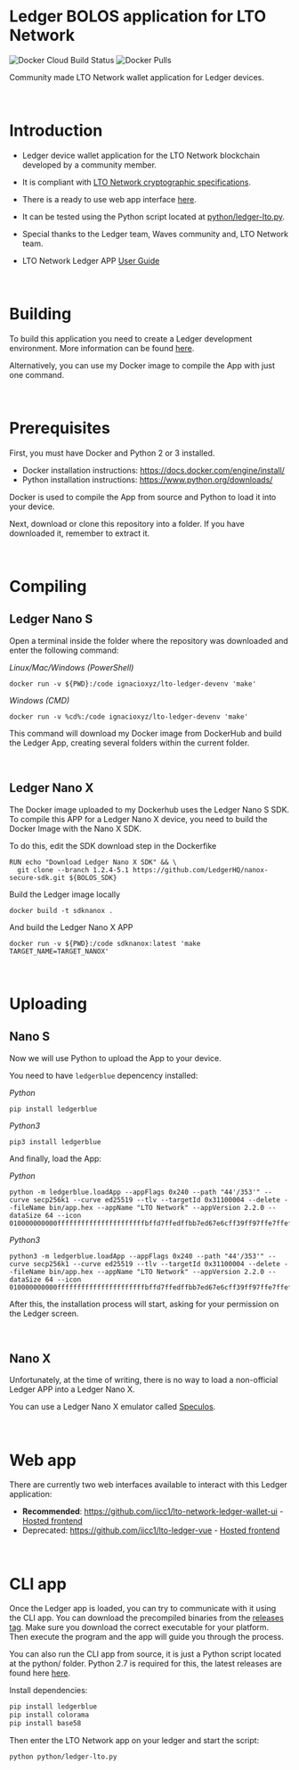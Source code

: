 # Ledger BOLOS application for LTO Network
![Docker Cloud Build Status](https://img.shields.io/docker/cloud/build/ignacioxyz/lto-ledger-devenv?style=for-the-badge) ![Docker Pulls](https://img.shields.io/docker/pulls/ignacioxyz/lto-ledger-devenv?style=for-the-badge)

Community made LTO Network wallet application for Ledger devices.

<br>

# Introduction
- Ledger device wallet application for the LTO Network blockchain developed by a community member.

- It is compliant with [LTO Network cryptographic specifications](https://docs.ltonetwork.com/protocol/cryptography). 

- There is a ready to use web app interface [here](https://lto.stakely.io/).

- It can be tested using the Python script located at [python/ledger-lto.py](https://github.com/iicc1/ledger-app-lto/tree/master/python).

- Special thanks to the Ledger team, Waves community and, LTO Network team.

- LTO Network Ledger APP [User Guide](https://github.com/iicc1/ledger-app-lto/wiki/How-to-use-a-Ledger-device-with-LTO-Network)

<br>

# Building

To build this application you need to create a Ledger development environment. More information can be 
found [here](https://ledger.readthedocs.io/en/latest/userspace/setup.html).

Alternatively, you can use my Docker image to compile the App with just one command.

<br>

# Prerequisites

First, you must have Docker and Python 2 or 3 installed.
- Docker installation instructions: https://docs.docker.com/engine/install/
- Python installation instructions: https://www.python.org/downloads/

Docker is used to compile the App from source and Python to load it into your device.

Next, download or clone this repository into a folder. If you have downloaded it, remember to extract it.

<br>

# Compiling

## Ledger Nano S

Open a terminal inside the folder where the repository was downloaded and enter the following command:

_Linux/Mac/Windows (PowerShell)_
```
docker run -v ${PWD}:/code ignacioxyz/lto-ledger-devenv 'make'
```
_Windows (CMD)_
```
docker run -v %cd%:/code ignacioxyz/lto-ledger-devenv 'make'
```
This command will download my Docker image from DockerHub and build the Ledger App, creating several folders within the current folder.

<br>

## Ledger Nano X

The Docker image uploaded to my Dockerhub uses the Ledger Nano S SDK. To compile this APP for a Ledger Nano X device, you need to build the Docker Image with the Nano X SDK.


To do this, edit the SDK download step in the Dockerfike
```
RUN echo "Download Ledger Nano X SDK" && \
  git clone --branch 1.2.4-5.1 https://github.com/LedgerHQ/nanox-secure-sdk.git ${BOLOS_SDK}
```

Build the Ledger image locally
```
docker build -t sdknanox .
```

And build the Ledger Nano X APP
```
docker run -v ${PWD}:/code sdknanox:latest 'make TARGET_NAME=TARGET_NANOX'
```
<br>

# Uploading

## Nano S

Now we will use Python to upload the App to your device.

You need to have `ledgerblue` depencency installed:

_Python_
```
pip install ledgerblue
```
_Python3_
```
pip3 install ledgerblue
```

And finally, load the App:

_Python_
```
python -m ledgerblue.loadApp --appFlags 0x240 --path "44'/353'" --curve secp256k1 --curve ed25519 --tlv --targetId 0x31100004 --delete --fileName bin/app.hex --appName "LTO Network" --appVersion 2.2.0 --dataSize 64 --icon 010000000000ffffffffffffffffffffffbffd7ffedffbb7ed67e6cff39ff97ffe7ffeffffffffffff
```
_Python3_
```
python3 -m ledgerblue.loadApp --appFlags 0x240 --path "44'/353'" --curve secp256k1 --curve ed25519 --tlv --targetId 0x31100004 --delete --fileName bin/app.hex --appName "LTO Network" --appVersion 2.2.0 --dataSize 64 --icon 010000000000ffffffffffffffffffffffbffd7ffedffbb7ed67e6cff39ff97ffe7ffeffffffffffff
```
After this, the installation process will start, asking for your permission on the Ledger screen.

<br>

## Nano X
Unfortunately, at the time of writing, there is no way to load a non-official Ledger APP into a Ledger Nano X.

You can use a Ledger Nano X emulator called [Speculos](https://speculos.ledger.com/).

<br>


# Web app

There are currently two web interfaces available to interact with this Ledger application:
- **Recommended**: https://github.com/iicc1/lto-network-ledger-wallet-ui - [Hosted frontend](https://lto.stakely.io)
- Deprecated: https://github.com/iicc1/lto-ledger-vue - [Hosted frontend](https://lto-ledger-beta.netlify.app/)

<br>


# CLI app

Once the Ledger app is loaded, you can try to communicate with it using the CLI app.
You can download the precompiled binaries from the [releases tag](https://github.com/iicc1/ledger-app-lto/releases). Make sure you download the correct executable for your platform.
Then execute the program and the app will guide you through the process.

You can also run the CLI app from source, it is just a Python script located at the python/ folder. 
Python 2.7 is required for this, the latest releases are found here [here](https://www.python.org/downloads/release/python-2716/).

Install dependencies:
```bash
pip install ledgerblue
pip install colorama
pip install base58
```

Then enter the LTO Network app on your ledger and start the script:
```bash
python python/ledger-lto.py
```
